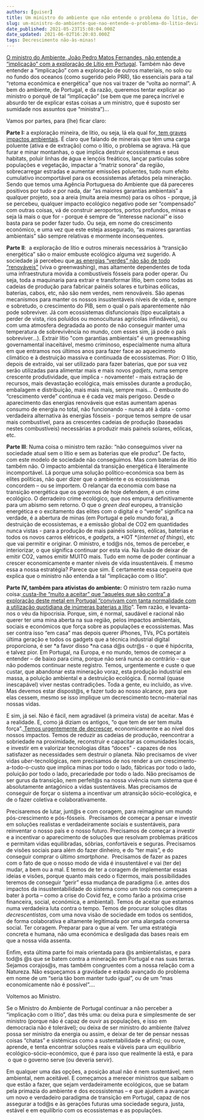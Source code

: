 ```yaml
---
authors: [guiser]
title: Um ministro do ambiente que não entende o problema do lítio, devia ser ministro do ambiente?
slug: um-ministro-do-ambiente-que-nao-entende-o-problema-do-litio-devia-ser-ministro-do-ambiente
date_published: 2021-05-23T15:08:04.000Z
date_updated: 2021-06-02T16:20:03.000Z
tags: Decrescimento não-às-minas!
---
```

[O ministro do Ambiente, João Pedro Matos Fernandes, não entende a “implicação” com a exploração de Lítio em Portugal](https://www.tsf.pt/portugal/sociedade/ministro-do-ambiente-considera-litio-indispensavel-e-nao-entende-implicacao--13750871.html). Também não deve entender a “implicação” com a exploração de outros materiais, no solo ou no fundo dos oceanos (como sugerido pelo PRR), tão essenciais para a tal “retoma económica e energética” que nos vai trazer de “volta ao normal”. A bem do ambiente, de Portugal, e da razão, queremos tentar explicar ao ministro o porquê de tal “implicação” (se bem que me pareça incrível e absurdo ter de explicar estas coisas a um ministro, que é suposto ser sumidade nos assuntos que “ministra”)...

Vamos por partes, para (lhe) ficar claro:

**Parte I:** a exploração mineira, de lítio, ou seja, lá ela qual for,[ tem graves impactos ambientais](https://alertalitio.quercus.pt/os-riscos-da-extracao-do-litio/). É claro que falando de minerais que têm uma carga poluente (ativa e de extração) como o lítio, o problema se agrava. Há que furar e minar montanhas, o que implica destruir ecossistemas e seus habitats, poluir linhas de água e lençóis freáticos, lançar partículas sobre populações e vegetação, impactar a “matriz sonora” da região, sobrecarregar estradas e aumentar emissões poluentes, tudo num efeito cumulativo incomportável para os ecossistemas afetados pela mineração. Sendo que temos uma Agência Portuguesa do Ambiente que dá pareceres positivos por tudo e por nada, dar “as maiores garantias ambientais” a qualquer projeto, soa a areia (muita areia mesmo) para os olhos - porque, já se percebeu, qualquer impacto ecológico negativo pode ser “compensado” com outras coisas, vá de construir aeroportos, portos profundos, minas e seja lá mais o que for - porque é sempre de “interesse nacional” e isso basta para se poder fazer tudo. Ou seja, em nome do crescimento económico, e uma vez que este esteja assegurado, “as maiores garantias ambientais” são sempre relativas e mormente inconsequentes.

**Parte II**:  a exploração de lítio e outros minerais necessários à “transição energética” são o maior embuste ecológico alguma vez sugerido. A sociedade já percebeu que[ as energias “verdes” não são de todo “renováveis”](https://www.rtp.pt/programa/tv/p39590) (viva o greenwashing), mas altamente dependentes de toda uma infraestrutura movida a combustíveis fósseis para poder operar. Ou seja, toda a maquinaria para extrair e transformar lítio, bem como todas as cadeias de produção para fabricar painéis solares e turbinas eólicas, baterias, cabos, etc, não são nem verdes, nem renováveis. São apenas mecanismos para manter os nossos insustentáveis níveis de vida e, sempre e sobretudo, o crescimento do PIB, sem o qual o país aparentemente não pode sobreviver. Já com ecossistemas disfuncionais (tipo eucaliptais a perder de vista, rios poluídos ou monoculturas agrícolas infindáveis), ou com uma atmosfera degradada ao ponto de não conseguir manter uma temperatura de sobrevivência no mundo, com esses sim, já pode o país sobreviver...). Extrair lítio "com garantias ambientais” é um greenwashing governamental inaceitável, mesmo criminoso, especialmente numa altura em que entramos nos últimos anos para fazer face ao aquecimento climático e à destruição massiva e continuada de ecossistemas. Pior: O lítio, depois de extraído, vai ser utilizado para fazer baterias, que por sua vez serão utilizadas para alimentar mais e mais novos *gadjets*, numa sempre crescente produtividade, que implica - novamente! - mais extração de recursos, mais devastação ecológica, mais emissões durante a produção, embalagem e distribuição, mais mais mais, sempre mais… O embuste do “crescimento verde” continua e é cada vez mais perigoso. Desde o aparecimento das energias renováveis que estas aumentam apenas consumo de energia no total, não funcionando - nunca até à data - como verdadeira alternativa às energias fósseis - porque temos sempre de usar mais combustível, para as crescentes cadeias de produção (baseadas nestes combustíveis) necessárias a produzir mais paineis solares, eólicas, etc.

**Parte III**: Numa coisa o ministro tem razão: “não conseguimos viver na sociedade atual sem o lítio e sem as baterias que ele produz”. De facto, com este modelo de sociedade não conseguimos. Mas com baterias de lítio também não. O impacto ambiental da transição energética é literalmente incomportável. Lá porque uma solução político-económica soa bem às elites políticas, não quer dizer que o ambiente e os ecossistemas concordem – ou se importem. O relançar da economia com base na transição energética que os governos de hoje defendem, é um crime ecológico. O derradeiro crime ecológico, que nos empurra definitivamente para um abismo sem retorno. O que o *green deal* europeu, a transição energética e o excitamento das elites com o digital e o “verde” significa na verdade, é a abertura de minas (em Portugal e pelo mundo fora), a destruição de ecossistemas, e a emissão global de CO2 em quantidades nunca vistas - para a produção de mais painéis solares, eólicas, baterias e todos os novos carros elétricos, e *gadgets*, a *IOT *(*internet of things*), etc que vai permitir e originar. O ministro, e tod@s nós, temos de perceber, e interiorizar, o que significa continuar por esta via. Na ilusão de deixar de emitir CO2, vamos emitir MUITO mais. Tudo em nome de poder continuar a crescer economicamente e manter níveis de vida insustentáveis. É mesmo essa a nossa estratégia? Parece que sim. É certamente essa cegueira que explica que o ministro não entenda a tal “implicação com o lítio”.

**Parte IV, também para ativistas do ambiente:** O ministro tem razão numa coisa:[ custa-lhe “muito a aceitar” que “aqueles que são contra” a exploração deste metal em Portugal “convivam com tanta normalidade com a utilização quotidiana de inúmeras baterias a lítio](https://eco.sapo.pt/2021/05/21/ministro-do-ambiente-considera-litio-indispensavel-e-nao-entende-implicacao/)”. Tem razão, e levanta-nos o véu da hipocrisia. Porque, sim, é normal, saudável e racional não querer ter uma mina aberta na sua região, pelos impactos ambientais, sociais e económicos que força sobre as populações e ecossistemas. Mas ser contra isso “em casa” mas depois querer iPhones, TVs, PCs portáteis última geração e todos os gadgets que a técnica industrial digital proporciona, é ser *a favor disso *na casa d@s outr@s - o que é hipócrita, e talvez pior. Em Portugal, na Europa, e no mundo, temos de começar a entender – de baixo para cima, porque não será nunca ao contrário – que não podemos continuar neste registro. Temos, urgentemente e custe o que custar, que abandonar esta mineração voraz, esta produção industrial em massa, a poluição ambiental e a destruição ecológica. É normal (quase inescapável) viver nestas contradições. Toda a gente, eu incluído, as vive. Mas devemos estar dispost@s, e fazer tudo ao nosso alcance, para que elas cessem, mesmo se isso implique um decrescimento tecno-material nas nossas vidas.

E sim, já sei. Não é fácil, nem agradável (à primeira vista) de aceitar. Mas é a realidade. E, como já diziam os antigos, “o que tem de ser tem muita força”.[ Temos urgentemente de decrescer](/%C2%B4), economicamente e ao nível dos nossos impactos. Temos de reduzir as cadeias de produção, reencontrar a sobriedade na proximidade, reconstruir e capacitar as comunidades locais, e investir em e valorizar tecnologias ditas “doces” - capazes de nos satisfazer as necessidades sem destruir o planeta. Não precisamos de viver vidas *uber*-tecnológicas, nem precisamos de nos render a um crescimento-a-todo-o-custo que implica minas por todo o lado, fábricas por todo o lado, poluição por todo o lado, precariedade por todo o lado. Não precisamos de ser gurus da transição, nem perfeit@s na nossa vivência num sistema que é absolutamente antagónico a vidas sustentáveis. Mas precisamos de conseguir de forçar o sistema a incentivar um atransição sócio-ecológica, e de o fazer coletiva e colaborativamente.

Precisaremos de lutar, junt@s e com coragem, para reimaginar um mundo pós-crescimento e pós-fósseis.  Precisamos de começar a pensar e investir em soluções realistas e verdadeiramente sociais e sustentáveis, para reinventar o nosso país e o nosso futuro. Precisamos de começar a investir e a incentivar o aparecimento de soluções que resolvam problemas práticos e permitam vidas equilibradas, sóbrias, confortáveis e seguras. Precisamos de visões sociais para além do fazer dinheiro, e do “ter mais”, e do conseguir comprar o último *smartphone*.  Precisamos de fazer as pazes com o fato de que o nosso modo de vida é insustentável e vai (ter de) mudar, a bem ou a mal. E temos de ter a coragem de implementar essas ideias e visões, porque quanto mais cedo o fizermos, mais possibilidades teremos de conseguir “gerir” essa mudança de paradigma (i.e. antes dos impactos da insustentabilidade do sistema como um todo nos começarem a bater à porta – como a crise do Covid fez, e como farão a próxima crise financeira, social, económica, e ambiental). Temos de aceitar que estamos numa verdadeira luta contra o tempo. Temos de procurar soluções ditas *decrescentistas*, com uma nova visão de sociedade em todos os sentidos, de forma colaborativa e altamente legitimada por uma alargada conversa social. Ter coragem. Preparar para o que aí vem. Ter uma estratégia concreta e humana, não uma económica e desligada das bases reais em que a nossa vida assenta.

Enfim, esta última parte foi mais orientada para @s ambientalistas, e para tod@s @s que se batem contra a mineração em Portugal e nas suas terras. Sejamos corajos@s, mas também congruentes com a nossa relação com a Natureza. Não esqueçamos a gravidade e estado avançado do problema em nome de um “seria tão bom manter tudo igual”, ou de um “mas economicamente não é possível”....

Voltemos ao Ministro.

Se o Ministro do Ambiente de Portugal continuar a não perceber a “implicação com o lítio”, das três uma: ou deixa pura e simplesmente de ser ministro (porque não é capaz de ouvir as populações, e isso em democracia não é tolerável); ou deixa de ser ministro do ambiente (talvez possa ser ministro da energia ou assim, e deixar de ter de pensar nessas coisas “chatas” e sistémicas como a sustentabilidade e afins); ou ouve, aprende, e tenta encontrar soluções reais e viáveis para um equilíbrio ecológico-sócio-económico, que é para isso que realmente lá está, e para  o que o governo serve (ou deveria servir).

Em qualquer uma das opções, a posição atual não é nem sustentável, nem ambiental, nem aceitável. E começamos a merecer ministros que saibam o que estão a fazer, que sejam verdadeiramente ecológicos, que se batam pela primazia do ambiente e dos ecossistemas – e que ajudem a avançar um novo e verdadeiro paradigma de transição em Portugal, capaz de nos assegurar a tod@s e às gerações futuras uma sociedade segura, justa, estável e em equilíbrio com os ecossistemas e as populações.
